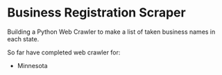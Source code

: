 # Business Registration Scraper

Building a Python Web Crawler to make a list of taken business names in each state.

So far have completed web crawler for:

* Minnesota